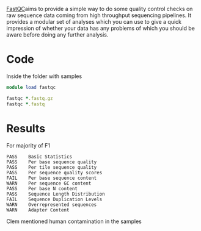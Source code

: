 [FastQC](https://www.bioinformatics.babraham.ac.uk/projects/fastqc/)aims to provide a simple way to do some quality control checks on raw sequence data coming from high throughput sequencing pipelines. It provides a modular set of analyses which you can use to give a quick impression of whether your data has any problems of which you should be aware before doing any further analysis.

# Code

Inside the folder with samples 
```ruby
module load fastqc

fastqc *.fastq.gz
fastqc *.fastq
```


# Results

For majority of F1

```
PASS	Basic Statistics	
PASS	Per base sequence quality	
PASS	Per tile sequence quality	
PASS	Per sequence quality scores	
FAIL	Per base sequence content	
WARN	Per sequence GC content	
PASS	Per base N content	
PASS	Sequence Length Distribution	
FAIL	Sequence Duplication Levels
WARN	Overrepresented sequences	
WARN	Adapter Content	
```

Clem mentioned human contamination in the samples
